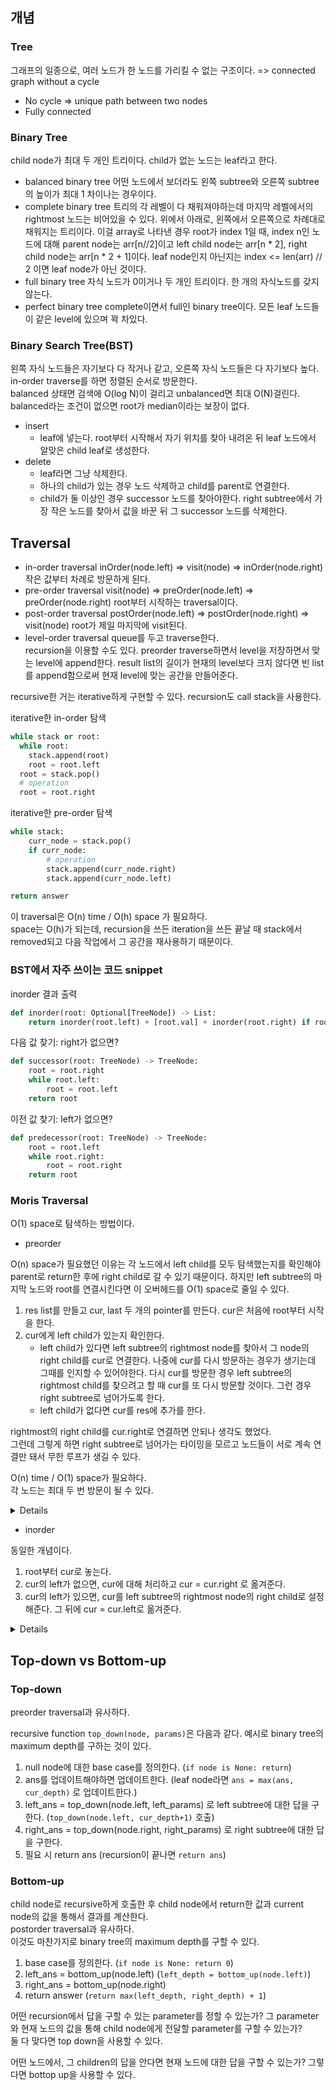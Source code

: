 ## 개념

### Tree

그래프의 일종으로, 여러 노드가 한 노드를 가리킬 수 없는 구조이다. => connected graph without a cycle   
- No cycle => unique path between two nodes
- Fully connected


### Binary Tree

child node가 최대 두 개인 트리이다. child가 없는 노드는 leaf라고 한다.   

- balanced binary tree
어떤 노드에서 보더라도 왼쪽 subtree와 오른쪽 subtree의 높이가 최대 1 차이나는 경우이다.
- complete binary tree
트리의 각 레벨이 다 채워져야하는데 마지막 레벨에서의 rightmost 노드는 비어있을 수 있다.
위에서 아래로, 왼쪽에서 오른쪽으로 차례대로 채워지는 트리이다.
이걸 array로 나타낸 경우 root가 index 1일 때, index n인 노드에 대해 parent node는 arr[n//2]이고 left child node는 arr[n * 2], right child node는 arr[n * 2 + 1]이다.
leaf node인지 아닌지는 index <= len(arr) // 2 이면 leaf node가 아닌 것이다.
- full binary tree
자식 노드가 0이거나 두 개인 트리이다. 한 개의 자식노드를 갖지 않는다.
- perfect binary tree
complete이면서 full인 binary tree이다. 모든 leaf 노드들이 같은 level에 있으며 꽉 차있다.


### Binary Search Tree(BST)

왼쪽 자식 노드들은 자기보다 다 작거나 같고, 오른쪽 자식 노드들은 다 자기보다 높다.   
in-order traverse를 하면 정렬된 순서로 방문한다.   
balanced 상태면 검색에 O(log N)이 걸리고 unbalanced면 최대 O(N)걸린다.    
balanced라는 조건이 없으면 root가 median이라는 보장이 없다.   

- insert
  - leaf에 넣는다. root부터 시작해서 자기 위치를 찾아 내려온 뒤 leaf 노드에서 알맞은 child leaf로 생성한다.
- delete
  - leaf라면 그냥 삭제한다. 
  - 하나의 child가 있는 경우 노드 삭제하고 child를 parent로 연결한다. 
  - child가 둘 이상인 경우 successor 노드를 찾아야한다. right subtree에서 가장 작은 노드를 찾아서 값을 바꾼 뒤 그 successor 노드를 삭제한다.



## Traversal

- in-order traversal
inOrder(node.left) => visit(node) => inOrder(node.right)
작은 값부터 차례로 방문하게 된다.
- pre-order traversal
visit(node) => preOrder(node.left) => preOrder(node.right)
root부터 시작하는 traversal이다.
- post-order traversal
postOrder(node.left) => postOrder(node.right) => visit(node)
root가 제일 마지막에 visit된다.
- level-order traversal
queue를 두고 traverse한다.    
recursion을 이용할 수도 있다. preorder traverse하면서 level을 저장하면서 맞는 level에 append한다. result list의 길이가 현재의 level보다 크지 않다면 빈 list를 append함으로써 현재 level에 맞는 공간을 만들어준다.


recursive한 거는 iterative하게 구현할 수 있다. recursion도 call stack을 사용한다.



iterative한 in-order 탐색
```python
while stack or root:
  while root:
    stack.append(root)
    root = root.left
  root = stack.pop()
  # operation
  root = root.right
```

iterative한 pre-order 탐색

```python
while stack:
    curr_node = stack.pop()
    if curr_node:
        # operation
        stack.append(curr_node.right)
        stack.append(curr_node.left)

return answer
```

이 traversal은 O(n) time / O(h) space 가 필요하다.   
space는 O(h)가 되는데, recursion을 쓰든 iteration을 쓰든 끝날 때 stack에서 removed되고 다음 작업에서 그 공간을 재사용하기 때문이다.


### BST에서 자주 쓰이는 코드 snippet

inorder 결과 출력

```python
def inorder(root: Optional[TreeNode]) -> List:
    return inorder(root.left) + [root.val] + inorder(root.right) if root else []
```

다음 값 찾기: right가 없으면?

```python
def successor(root: TreeNode) -> TreeNode:
    root = root.right
    while root.left:
        root = root.left
    return root
```

이전 값 찾기: left가 없으면?

```python
def predecessor(root: TreeNode) -> TreeNode:
    root = root.left
    while root.right:
        root = root.right
    return root
```


### Moris Traversal

O(1) space로 탐색하는 방법이다.

- preorder

O(n) space가 필요했던 이유는 각 노드에서 left child를 모두 탐색했는지를 확인해야 parent로 return한 후에 right child로 갈 수 있기 때문이다.
하지만 left subtree의 마지막 노드와 root를 연결시킨다면 이 오버헤드를 O(1) space로 줄일 수 있다.

1. res list를 만들고 cur, last 두 개의 pointer를 만든다. cur은 처음에 root부터 시작을 한다.
2. cur에게 left child가 있는지 확인한다.
   - left child가 있다면 left subtree의 rightmost node를 찾아서 그 node의 right child를 cur로 연결한다. 
   나중에 cur를 다시 방문하는 경우가 생기는데 그때를 인지할 수 있어야한다. 
   다시 cur를 방문한 경우 left subtree의 rightmost child를 찾으려고 할 때 cur를 또 다시 방문할 것이다.
   그런 경우 right subtree로 넘어가도록 한다.
   - left child가 없다면 cur를 res에 추가를 한다.

rightmost의 right child를 cur.right로 연결하면 안되나 생각도 했었다.   
그런데 그렇게 하면 right subtree로 넘어가는 타이밍을 모르고 노드들이 서로 계속 연결만 돼서 무한 루프가 생길 수 있다.   


O(n) time / O(1) space가 필요하다.   
각 노드는 최대 두 번 방문이 될 수 있다.   

<details>

```python
def preorderTraversal(self, root: Optional[TreeNode]) -> List[int]:
    answer = []
    curr = root
    
    while curr:
        # cur에 대해서 left child가 없으면 cur에 대한 작업을 하고 right child로 간다.
        # leaf node라도 right most한 node에 대해 그 당시의 root로 연결해놨기 때문이다. 없으면 loop가 끝난다.
        if not curr.left:
            answer.append(curr.val)
            curr = curr.right

        else:
            last = curr.left
            # while last.right 조건은 단순히 rightmost를 찾는 조건이다.
            # while last.right != curr 조건이 중요한데,
            # cur와 left subtree의 rightmost node가 같아지는 순간이 올 수 있다. 이 때는 cur이 rightmost를 통해 다시 방문된 경우이다.
            # 이 cur는 이미 방문된 node이며 방문될 때 rightmost의 right로 연결이 되었다. 그 rightmost가 방문되고 다시 이 cur로 돌아온 것이다.
            # 따라서 지금의 cur.left의 rightmost를 따라가다보면 다시 cur가 방문된다.
            # 이 경우 cur는 이미 처리됐으므로 cur.right로 가야한다.
            while last.right and last.right != curr:
                last = last.right
                
            if not last.right:
                # rightmost node를 찾은 상황이다. cur와 연결해주고 cur를 처리한 뒤에 left로 넘어간다.
                answer.append(curr.val)
                last.right = curr
                curr = curr.left
            else:
                # last.right == curr 인 상황으로 curr에 두 번째 방문한 상황이다. curr의 right subtree로 넘어가야한다.
                last.right = None  # 원래 상태로 복구
                curr = curr.right
    
    return answer
```

</details>


- inorder

동일한 개념이다.

1. root부터 cur로 놓는다.
2. cur의 left가 없으면, cur에 대해 처리하고 cur = cur.right 로 옮겨준다.
3. cur의 left가 있으면, cur를 left subtree의 rightmost node의 right child로 설정해준다. 그 뒤에 cur = cur.left로 옮겨준다.


<details>

```python
def inorderTraversal(self, root: Optional[TreeNode]) -> List[int]:
    res = []

    cur = root
    while cur:
        if cur.left:
            last = cur.left
            while last.right is not None and last.right != cur:
                last = last.right
            if last.right == cur:
                # rightmost의 right child로 연결되어 다시 방문한 상황이다.
                res.append(cur.val)
                cur = cur.right
                continue
            last.right = cur
            cur = cur.left
        else:
            res.append(cur.val)
            cur = cur.right
    
    return res
```


</details>



## Top-down vs Bottom-up

### Top-down

preorder traversal과 유사하다.   

recursive function `top_down(node, params)`은 다음과 같다. 예시로 binary tree의 maximum depth를 구하는 것이 있다.

1. null node에 대한 base case를 정의한다. (`if node is None: return`)
2. ans를 업데이트해야하면 업데이트한다. (leaf node라면 `ans = max(ans, cur_depth)` 로 업데이트한다.)
3. left_ans = top_down(node.left, left_params) 로 left subtree에 대한 답을 구한다. (`top_down(node.left, cur_depth+1)` 호출)
4. right_ans = top_down(node.right, right_params) 로 right subtree에 대한 답을 구한다.
5. 필요 시 return ans (recursion이 끝나면 `return ans`)



### Bottom-up

child node로 recursive하게 호출한 후 child node에서 return한 값과 current node의 값을 통해서 결과를 계산한다.   
postorder traversal과 유사하다.   
이것도 마찬가지로 binary tree의 maximum depth를 구할 수 있다.   

1. base case를 정의한다. (`if node is None: return 0`)
2. left_ans = bottom_up(node.left) (`left_depth = bottom_up(node.left)`)
3. right_ans = bottom_up(node.right)
4. return answer (`return max(left_depth, right_depth) + 1`)


어떤 recursion에서 답을 구할 수 있는 parameter를 정할 수 있는가? 그 parameter와 현재 노드의 값을 통해 child node에게 전달할 parameter를 구할 수 있는가?   
둘 다 맞다면 top down을 사용할 수 있다.

어떤 노드에서, 그 children의 답을 안다면 현재 노드에 대한 답을 구할 수 있는가? 그렇다면 bottop up을 사용할 수 있다.



